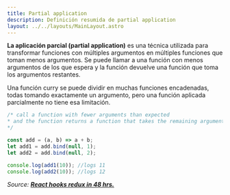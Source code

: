 ```yaml
---
title: Partial application
description: Definición resumida de partial application
layout: ../../layouts/MainLayout.astro
---
```


**La aplicación parcial (partial application)** es una técnica utilizada para transformar funciones con múltiples argumentos en múltiples funciones que toman menos argumentos. Se puede llamar a una función con menos argumentos de los que espera y la función devuelve una función que toma los argumentos restantes.

Una función curry se puede dividir en muchas funciones encadenadas, todas tomando exactamente un argumento, pero una función aplicada parcialmente no tiene esa limitación.

```js
/* call a function with fewer arguments than expected
* and the function returns a function that takes the remaining arguments
*/

const add = (a, b) => a + b;
let add1 = add.bind(null, 1);
let add2 = add.bind(null, 2);

console.log(add1(10)); //logs 11
console.log(add2(10)); //logs 12
```

_Source: [**React hooks redux in 48 hrs.**](https://www.amazon.com/React-Hooks-Redux-hours-JavaScript-ebook/dp/B0987SZHW4)_
